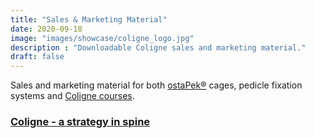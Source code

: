```yaml
---
title: "Sales & Marketing Material"
date: 2020-09-18
image: "images/showcase/coligne_logo.jpg"
description : "Downloadable Coligne sales and marketing material."
draft: false
---
```


Sales and marketing material for both [ostaPek®](https://spinenuances.com/ostapek) cages, pedicle fixation systems and [Coligne courses](https://spinenuances.com/courses).

<!--more-->

### [Coligne - a strategy in spine](https://saps2412.github.io/sales_mktg/coligne_a_strategy_in_spine.pdf)